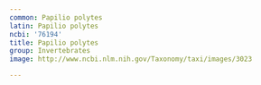```yaml
---
common: Papilio polytes
latin: Papilio polytes
ncbi: '76194'
title: Papilio polytes
group: Invertebrates
image: http://www.ncbi.nlm.nih.gov/Taxonomy/taxi/images/3023

---
```

